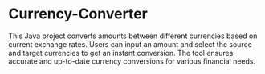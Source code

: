 # Currency-Converter
This Java project converts amounts between different currencies based on current exchange rates. Users can input an amount and select the source and target currencies to get an instant conversion. The tool ensures accurate and up-to-date currency conversions for various financial needs.
